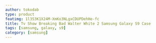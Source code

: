 ```yaml
---
author: tokodab
type: product
featimg: 1l353K1X24M-XmKo3NLgxCDUPDehHe-fc
title: Tv Show Breaking Bad Walter White 2 Samsung Galaxy S9 Case
tags: [samsung, galaxy, s9]
category: [samsung]
---
```

